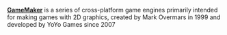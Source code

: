 [**GameMaker**](https://gamemaker.io) is a series of cross-platform game engines primarily intended for making games with 2D graphics, created by Mark Overmars in 1999 and developed by YoYo Games since 2007
